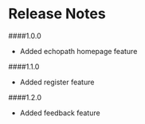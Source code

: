 # Release Notes
####1.0.0
- Added echopath homepage feature

####1.1.0
- Added register feature

####1.2.0
- Added feedback feature